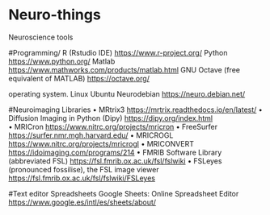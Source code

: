 # Neuro-things
Neuroscience tools

#Programming/
R (Rstudio IDE)                                           https://www.r-project.org/
Python                                                    https://www.python.org/
Matlab                                                    https://www.mathworks.com/products/matlab.html
GNU Octave (free equivalent of MATLAB)                    https://octave.org/

operating system.
Linux
Ubuntu
Neurodebian                                               https://neuro.debian.net/

#Neuroimaging
Libraries
•	MRtrix3                                                  https://mrtrix.readthedocs.io/en/latest/
•	Diffusion Imaging in Python (Dipy)                       https://dipy.org/index.html                                       
•	MRICron                                                  https://www.nitrc.org/projects/mricron
•	FreeSurfer                                               https://surfer.nmr.mgh.harvard.edu/
•	MRICROGL                                                 https://www.nitrc.org/projects/mricrogl
•	MRICONVERT                                               https://idoimaging.com/programs/214
•	FMRIB Software Library (abbreviated FSL)                 https://fsl.fmrib.ox.ac.uk/fsl/fslwiki
•	FSLeyes (pronounced fossilise), the FSL image viewer     https://fsl.fmrib.ox.ac.uk/fsl/fslwiki/FSLeyes

#Text editor 
Spreadsheets
Google Sheets: Online Spreadsheet Editor                    https://www.google.es/intl/es/sheets/about/
